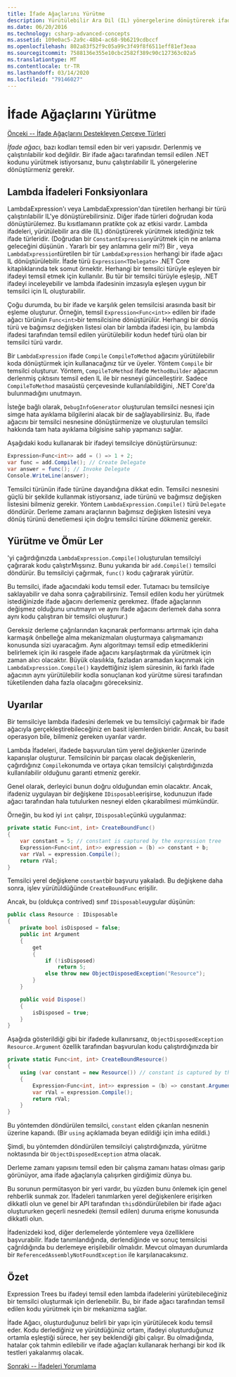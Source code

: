 ```yaml
---
title: İfade Ağaçlarını Yürütme
description: Yürütülebilir Ara Dil (IL) yönergelerine dönüştürerek ifade ağaçlarını yürütme hakkında bilgi edinin.
ms.date: 06/20/2016
ms.technology: csharp-advanced-concepts
ms.assetid: 109e0ac5-2a9c-48b4-ac68-9b6219cdbccf
ms.openlocfilehash: 802a83f52f9c05a99c3f49f8f6511eff81ef3eaa
ms.sourcegitcommit: 7588136e355e10cbc2582f389c90c127363c02a5
ms.translationtype: MT
ms.contentlocale: tr-TR
ms.lasthandoff: 03/14/2020
ms.locfileid: "79146027"
---
```

# <a name="executing-expression-trees"></a>İfade Ağaçlarını Yürütme

[Önceki -- İfade Ağaçlarını Destekleyen Çerçeve Türleri](expression-classes.md)

*İfade ağacı,* bazı kodları temsil eden bir veri yapısıdır.
Derlenmiş ve çalıştırılabilir kod değildir. Bir ifade ağacı tarafından temsil edilen .NET kodunu yürütmek istiyorsanız, bunu çalıştırılabilir IL yönergelerine dönüştürmeniz gerekir.

## <a name="lambda-expressions-to-functions"></a>Lambda İfadeleri Fonksiyonlara

LambdaExpression'ı veya LambdaExpression'dan türetilen herhangi bir türü çalıştırılabilir IL'ye dönüştürebilirsiniz. Diğer ifade türleri doğrudan koda dönüştürülemez. Bu kısıtlamanın pratikte çok az etkisi vardır. Lambda ifadeleri, yürütülebilir ara dile (IL) dönüştürerek yürütmek istediğiniz tek ifade türleridir. (Doğrudan bir `ConstantExpression`yürütmek için ne anlama geleceğini düşünün . Yararlı bir şey anlamına gelir mi?) Bir , veya `LambdaExpression`türetilen bir tür `LambdaExpression` herhangi bir ifade ağacı IL dönüştürülebilir.
İfade türü `Expression<TDelegate>` .NET Core kitaplıklarında tek somut örnektir. Herhangi bir temsilci türüyle eşleyen bir ifadeyi temsil etmek için kullanılır. Bu tür bir temsilci türüyle eşleşip, .NET ifadeyi inceleyebilir ve lambda ifadesinin imzasıyla eşleşen uygun bir temsilci için IL oluşturabilir.

Çoğu durumda, bu bir ifade ve karşılık gelen temsilcisi arasında basit bir eşleme oluşturur. Örneğin, temsil `Expression<Func<int>>` edilen bir ifade ağacı türünün `Func<int>`bir temsilcisine dönüştürülür. Herhangi bir dönüş türü ve bağımsız değişken listesi olan bir lambda ifadesi için, bu lambda ifadesi tarafından temsil edilen yürütülebilir kodun hedef türü olan bir temsilci türü vardır.

Bir `LambdaExpression` ifade `Compile` `CompileToMethod` ağacını yürütülebilir koda dönüştürmek için kullanacağınız tür ve üyeler. Yöntem `Compile` bir temsilci oluşturur. Yöntem, `CompileToMethod` ifade `MethodBuilder` ağacının derlenmiş çıktısını temsil eden IL ile bir nesneyi güncelleştirir. Sadece `CompileToMethod` masaüstü çerçevesinde kullanılabildiğini, .NET Core'da bulunmadığını unutmayın.

İsteğe bağlı olarak, `DebugInfoGenerator` oluşturulan temsilci nesnesi için simge hata ayıklama bilgilerini alacak bir de sağlayabilirsiniz. Bu, ifade ağacını bir temsilci nesnesine dönüştürmenize ve oluşturulan temsilci hakkında tam hata ayıklama bilgisine sahip yapmanızı sağlar.

Aşağıdaki kodu kullanarak bir ifadeyi temsilciye dönüştürürsunuz:

```csharp
Expression<Func<int>> add = () => 1 + 2;
var func = add.Compile(); // Create Delegate
var answer = func(); // Invoke Delegate
Console.WriteLine(answer);
```

Temsilci türünün ifade türüne dayandığına dikkat edin. Temsilci nesnesini güçlü bir şekilde kullanmak istiyorsanız, iade türünü ve bağımsız değişken listesini bilmeniz gerekir. Yöntem `LambdaExpression.Compile()` türü `Delegate` döndürür. Derleme zamanı araçlarının bağımsız değişken listesini veya dönüş türünü denetlemesi için doğru temsilci türüne dökmeniz gerekir.

## <a name="execution-and-lifetimes"></a>Yürütme ve Ömür Ler

'yi çağırdığınızda `LambdaExpression.Compile()`oluşturulan temsilciyi çağırarak kodu çalıştırMışsınız. Bunu yukarıda bir `add.Compile()` temsilci döndürür. Bu temsilciyi çağırmak, `func()` kodu çağırarak yürütür.

Bu temsilci, ifade ağacındaki kodu temsil eder. Tutamacı bu temsilciye saklayabilir ve daha sonra çağırabilirsiniz. Temsil edilen kodu her yürütmek istediğinizde ifade ağacını derlemeniz gerekmez. (İfade ağaçlarının değişmez olduğunu unutmayın ve aynı ifade ağacını derlemek daha sonra aynı kodu çalıştıran bir temsilci oluşturur.)

Gereksiz derleme çağrılarından kaçınarak performansı artırmak için daha karmaşık önbelleğe alma mekanizmaları oluşturmaya çalışmamanızı konusunda sizi uyaracağım. Aynı algoritmayı temsil edip etmediklerini belirlemek için iki rasgele ifade ağacını karşılaştırmak da yürütmek için zaman alıcı olacaktır. Büyük olasılıkla, fazladan aramadan kaçınmak için `LambdaExpression.Compile()` kaydettiğiniz işlem süresinin, iki farklı ifade ağacının aynı yürütülebilir kodla sonuçlanan kod yürütme süresi tarafından tüketilenden daha fazla olacağını göreceksiniz.

## <a name="caveats"></a>Uyarılar

Bir temsilciye lambda ifadesini derlemek ve bu temsilciyi çağırmak bir ifade ağacıyla gerçekleştirebileceğiniz en basit işlemlerden biridir. Ancak, bu basit operasyon bile, bilmeniz gereken uyarılar vardır.

Lambda İfadeleri, ifadede başvurulan tüm yerel değişkenler üzerinde kapanışlar oluşturur. Temsilcinin bir parçası olacak değişkenlerin, çağırdığınız `Compile`konumda ve ortaya çıkan temsilciyi çalıştırdığınızda kullanılabilir olduğunu garanti etmeniz gerekir.

Genel olarak, derleyici bunun doğru olduğundan emin olacaktır. Ancak, ifadeniz uygulayan bir değişkene `IDisposable`erişirse, kodunuzun ifade ağacı tarafından hala tutulurken nesneyi elden çıkarabilmesi mümkündür.

Örneğin, bu kod iyi `int` çalışır, `IDisposable`çünkü uygulanmaz:

```csharp
private static Func<int, int> CreateBoundFunc()
{
    var constant = 5; // constant is captured by the expression tree
    Expression<Func<int, int>> expression = (b) => constant + b;
    var rVal = expression.Compile();
    return rVal;
}
```

Temsilci yerel değişkene `constant`bir başvuru yakaladı.
Bu değişkene daha sonra, işlev yürütüldüğünde `CreateBoundFunc` erişilir.

Ancak, bu (oldukça contrived) sınıf `IDisposable`uygular düşünün:

```csharp
public class Resource : IDisposable
{
    private bool isDisposed = false;
    public int Argument
    {
        get
        {
            if (!isDisposed)
                return 5;
            else throw new ObjectDisposedException("Resource");
        }
    }

    public void Dispose()
    {
        isDisposed = true;
    }
}
```

Aşağıda gösterildiği gibi bir ifadede kullanırsanız, `ObjectDisposedException` `Resource.Argument` özellik tarafından başvurulan kodu çalıştırdığınızda bir

```csharp
private static Func<int, int> CreateBoundResource()
{
    using (var constant = new Resource()) // constant is captured by the expression tree
    {
        Expression<Func<int, int>> expression = (b) => constant.Argument + b;
        var rVal = expression.Compile();
        return rVal;
    }
}
```

Bu yöntemden döndürülen temsilci, `constant` elden çıkarılan nesnenin üzerine kapandı. (Bir `using` açıklamada beyan edildiği için imha edildi.)

Şimdi, bu yöntemden döndürülen temsilciyi çalıştırdığınızda, yürütme noktasında bir `ObjectDisposedException` atma olacak.

Derleme zamanı yapısını temsil eden bir çalışma zamanı hatası olması garip görünüyor, ama ifade ağaçlarıyla çalışırken girdiğimiz dünya bu.

Bu sorunun permütasyon bir yeri vardır, bu yüzden bunu önlemek için genel rehberlik sunmak zor. İfadeleri tanımlarken yerel değişkenlere erişirken dikkatli olun ve genel bir API tarafından `this`döndürülebilen bir ifade ağacı oluştururken geçerli nesnedeki (temsil edilen) duruma erişme konusunda dikkatli olun.

İfadenizdeki kod, diğer derlemelerde yöntemlere veya özelliklere başvurabilir. İfade tanımlandığında, derlendiğinde ve sonuç temsilcisi çağrıldığında bu derlemeye erişilebilir olmalıdır. Mevcut olmayan durumlarda bir `ReferencedAssemblyNotFoundException` ile karşılanacaksınız.

## <a name="summary"></a>Özet

Expression Trees bu ifadeyi temsil eden lambda ifadelerini yürütebileceğiniz bir temsilci oluşturmak için derlenebilir. Bu, bir ifade ağacı tarafından temsil edilen kodu yürütmek için bir mekanizma sağlar.

İfade Ağacı, oluşturduğunuz belirli bir yapı için yürütülecek kodu temsil eder. Kodu derlediğiniz ve yürütdüğünüz ortam, ifadeyi oluşturduğunuz ortamla eşleştiği sürece, her şey beklendiği gibi çalışır. Bu olmadığında, hatalar çok tahmin edilebilir ve ifade ağaçları kullanarak herhangi bir kod ilk testleri yakalanmış olacak.

[Sonraki -- İfadeleri Yorumlama](expression-trees-interpreting.md)
